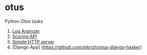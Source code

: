 # otus
Python Otus tasks

1. [Log Analyzer](https://github.com/stkrizh/otus-log-analyzer)
2. [Scoring API](https://github.com/stkrizh/otus/tree/master/scoring)
3. [Simple HTTP server](https://github.com/stkrizh/otus/tree/master/httpserver)
4. [Django App] (https://github.com/stkrizh/otus-django-hasker)
